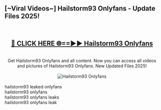 <h2>[~Viral Videos~] Hailstorm93 Onlyfans - Update Files 2025!</h2>
<br>
<div align="center">
<h2><a href="https://betterlinks.top/A2PfLJ" rel="nofollow">🔴 CLICK HERE 🌐==►► Hailstorm93 Onlyfans</a></h2>
<br>
Get Hailstorm93 Onlyfans and all content. Now you can access all videos and pictures of Hailstorm93 Onlyfans. New Updated Files 2025!
<br>
<br>
<a href="https://betterlinks.top/A2PfLJ" rel="nofollow" data-target="animated-image.originalLink"><img src="https://i.ibb.co.com/WyWwxjT/player-gif2.gif" alt="Hailstorm93 Onlyfans" style="max-width: 100%; display: inline-block;" data-target="animated-image.originalImage"></a>
</div>
<br>
hailstorm93 leaked onlyfans<br>
hailstorm93 onlyfans<br>
hailstorm93 onlyfans leaks<br>
hailstorm93 onlyfans leak